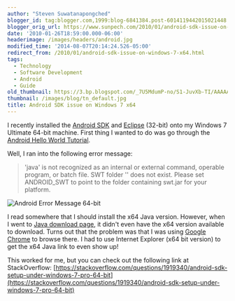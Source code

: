 ```yaml
---
author: "Steven Suwatanapongched"
blogger_id: tag:blogger.com,1999:blog-6841384.post-6014119442015021448
blogger_orig_url: https://www.sunpech.com/2010/01/android-sdk-issue-on-windows-7-x64.html
date: '2010-01-26T18:59:00.000-06:00'
headerimage: /images/headers/android.jpg
modified_time: '2014-08-07T20:14:24.526-05:00'
redirect_from: /2010/01/android-sdk-issue-on-windows-7-x64.html
tags:
  - Technology
  - Software Development
  - Android
  - Guide
old_thumbnail: https://3.bp.blogspot.com/_7U5MdumP-no/S1-JuvXb-TI/AAAAAAAAOEc/-7CpDZMLDBA/s600/Android_error_message_64bit.jpg
thumbnail: /images/blog/tn_default.jpg
title: Android SDK issue on Windows 7 x64
---
```



I recently installed the [Android SDK](https://developer.android.com/sdk/) and [Eclipse](https://www.eclipse.org/downloads/) (32-bit) onto my Windows 7 Ultimate 64-bit machine.  First thing I wanted to do was go through the [Android Hello World Tutorial](https://developer.android.com/guide/tutorials/hello-world.html).

Well, I ran into the following error message:



> 'java' is not recognized as an internal or external command, operable program, or batch file.  SWT folder '' does not exist.  Please set ANDROID_SWT to point to the folder containing swt.jar for your platform.


![Android Error Message 64-bit](/images/blog/Android_error_message_64bit.jpg)


I read somewhere that I should install the x64 Java version.  However, when I went to [Java download page](https://www.java.com/en/download/manual.jsp), it didn't even have the x64 version available to download.  Turns out that the problem was that I was using [Google Chrome](https://www.google.com/chrome) to browse there.  I had to use Internet Explorer (x64 bit version) to get the x64 Java link to even show up!

This worked for me, but you can check out the following link at StackOverflow: [https://stackoverflow.com/questions/1919340/android-sdk-setup-under-windows-7-pro-64-bit](https://stackoverflow.com/questions/1919340/android-sdk-setup-under-windows-7-pro-64-bit)